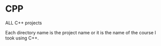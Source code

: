 # CPP
ALL C++ projects


Each directory name is the project name or it is the name of the course I took using C++.
